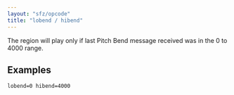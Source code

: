 ```yaml
---
layout: "sfz/opcode"
title: "lobend / hibend"
---
```

The region will play only if last Pitch Bend message received was in the
0 to 4000 range.

## Examples

```
lobend=0 hibend=4000
```
